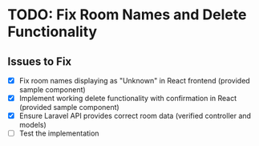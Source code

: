 # TODO: Fix Room Names and Delete Functionality

## Issues to Fix
- [x] Fix room names displaying as "Unknown" in React frontend (provided sample component)
- [x] Implement working delete functionality with confirmation in React (provided sample component)
- [x] Ensure Laravel API provides correct room data (verified controller and models)
- [ ] Test the implementation
